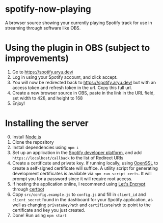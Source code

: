 # spotify-now-playing
A browser source showing your currently playing Spotify track for use in streaming through software like OBS.

# Using the plugin in OBS (subject to improvements)
1. Go to https://spotify.aryu.dev/
2. Log in using your Spotify account, and click accept.
3. You will now be redirected back to https://spotify.aryu.dev/ but with an access token and refresh token in the url. Copy this full url.
4. Create a new browser source in OBS, paste in the link in the URL field, set width to 428, and height to 168
5. Enjoy!

# Installing the server

0. Install [Node.js](https://nodejs.org/en/)
1. Clone the repository
2. Install dependencies using ``npm i``
3. Set up an application in the [Spotify developer platform](https://developer.spotify.com/dashboard/applications), and add ``https://localhost/callback`` to the list of Redirect URIs
4. Create a certificate and private key. If running locally, using [OpenSSL](https://www.openssl.org/) to create a self-signed certificate will suffice. A utility script for generating development certificates is available via `npm run-script certs`. It will prompt you for a password since it will require root access.
5. If hosting the application online, I recommend using [Let's Encrypt](https://letsencrypt.org/getting-started/) through [certbot](https://certbot.eff.org/)
6. Copy ``src/config.example.js`` to ``config.js`` and fill in ``client_id`` and ``client_secret`` found in the dashboard for your Spotify application, as well as changing ``privateKeyPath`` and ``certificatePath`` to point to the certificate and key you just created.
7. Done! Run using ``npm start``

